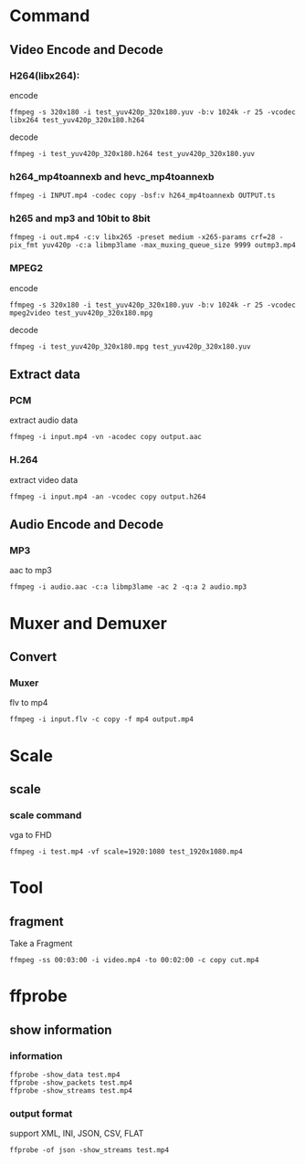 # Command

## Video Encode and Decode
### H264(libx264):
encode
~~~
ffmpeg -s 320x180 -i test_yuv420p_320x180.yuv -b:v 1024k -r 25 -vcodec libx264 test_yuv420p_320x180.h264
~~~

decode
~~~
ffmpeg -i test_yuv420p_320x180.h264 test_yuv420p_320x180.yuv
~~~

### h264_mp4toannexb and hevc_mp4toannexb
~~~
ffmpeg -i INPUT.mp4 -codec copy -bsf:v h264_mp4toannexb OUTPUT.ts
~~~

### h265 and mp3 and 10bit to 8bit
~~~
ffmpeg -i out.mp4 -c:v libx265 -preset medium -x265-params crf=28 -pix_fmt yuv420p -c:a libmp3lame -max_muxing_queue_size 9999 outmp3.mp4
~~~

### MPEG2
encode
~~~
ffmpeg -s 320x180 -i test_yuv420p_320x180.yuv -b:v 1024k -r 25 -vcodec mpeg2video test_yuv420p_320x180.mpg
~~~

decode
~~~
ffmpeg -i test_yuv420p_320x180.mpg test_yuv420p_320x180.yuv
~~~


## Extract data
### PCM
extract audio data
~~~
ffmpeg -i input.mp4 -vn -acodec copy output.aac
~~~

### H.264
extract video data
~~~
ffmpeg -i input.mp4 -an -vcodec copy output.h264
~~~


## Audio Encode and Decode
### MP3
aac to mp3
~~~
ffmpeg -i audio.aac -c:a libmp3lame -ac 2 -q:a 2 audio.mp3
~~~

# Muxer and Demuxer
## Convert
### Muxer
flv to mp4
~~~
ffmpeg -i input.flv -c copy -f mp4 output.mp4
~~~


# Scale
## scale
### scale command
vga to FHD
~~~
ffmpeg -i test.mp4 -vf scale=1920:1080 test_1920x1080.mp4
~~~

# Tool
## fragment
Take a Fragment
~~~
ffmpeg -ss 00:03:00 -i video.mp4 -to 00:02:00 -c copy cut.mp4
~~~

# ffprobe
## show information
### information
~~~
ffprobe -show_data test.mp4
ffprobe -show_packets test.mp4
ffprobe -show_streams test.mp4
~~~

### output format
support XML, INI, JSON, CSV, FLAT
~~~
ffprobe -of json -show_streams test.mp4
~~~
